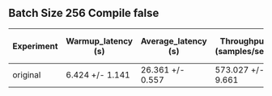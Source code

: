 ## Batch Size 256 Compile false

| Experiment | Warmup_latency (s) | Average_latency (s) | Throughput (samples/sec) | GPU Utilization (%) |
| ---------- | ------------------ | ------------------- | ------------------------ | ------------------- |
| original | 6.424 +/- 1.141 | 26.361 +/- 0.557 | 573.027 +/- 9.661 | 64.000 +/- 3.405 |
